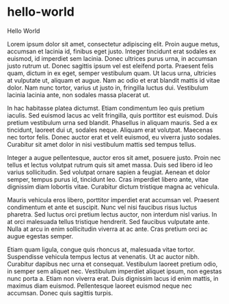 # hello-world
Hello World

Lorem ipsum dolor sit amet, consectetur adipiscing elit. Proin augue metus, accumsan et lacinia id, finibus eget justo. Integer tincidunt erat sodales ex euismod, id imperdiet sem lacinia. Donec ultrices purus urna, in accumsan justo rutrum ut. Donec sagittis ipsum vel est eleifend porta. Praesent felis quam, dictum in ex eget, semper vestibulum quam. Ut lacus urna, ultricies at vulputate ut, aliquam et augue. Nam ac odio et erat blandit mattis id vitae dolor. Nam nunc tortor, varius ut justo in, fringilla luctus dui. Vestibulum lacinia lacinia ante, non sodales massa placerat ut. 

In hac habitasse platea dictumst. Etiam condimentum leo quis pretium iaculis. Sed euismod lacus ac velit fringilla, quis porttitor est euismod. Duis pretium vestibulum urna sed blandit. Phasellus in aliquam mauris. Sed a ex tincidunt, laoreet dui ut, sodales neque. Aliquam erat volutpat. Maecenas nec tortor felis. Donec auctor erat et velit euismod, eu viverra justo sodales. Curabitur sit amet dolor in nisi vestibulum mattis sed tempus tellus. 

Integer a augue pellentesque, auctor eros sit amet, posuere justo. Proin nec tellus et lectus volutpat rutrum quis sit amet massa. Duis sed libero id leo varius sollicitudin. Sed volutpat ornare sapien a feugiat. Aenean et dolor semper, tempus purus id, tincidunt leo. Cras imperdiet libero ante, vitae dignissim diam lobortis vitae. Curabitur dictum tristique magna ac vehicula. 

Mauris vehicula eros libero, porttitor imperdiet erat accumsan vel. Praesent condimentum et ante et suscipit. Nunc vel nisi faucibus risus luctus pharetra. Sed luctus orci pretium lectus auctor, non interdum nisl varius. In at orci malesuada tellus tristique hendrerit. Sed faucibus vulputate ante. Nulla at arcu in enim sollicitudin viverra at ac ante. Cras pretium orci ac augue egestas semper. 

Etiam quam ligula, congue quis rhoncus at, malesuada vitae tortor. Suspendisse vehicula tempus lectus at venenatis. Ut ac auctor nibh. Curabitur dapibus nec urna et consequat. Vestibulum laoreet pretium odio, in semper sem aliquet nec. Vestibulum imperdiet aliquet ipsum, non egestas nunc porta a. Etiam non viverra erat. Duis dignissim lacus id enim mattis, in maximus diam euismod. Pellentesque laoreet euismod neque nec accumsan. Donec quis sagittis turpis. 


